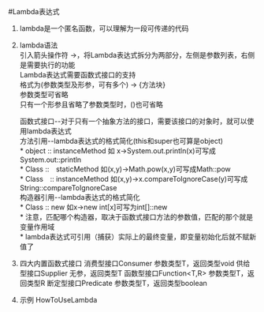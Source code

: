 #Lambda表达式

1. lambda是一个匿名函数，可以理解为一段可传递的代码

2. lambda语法  
    引入箭头操作符 ->，将Lambda表达式拆分为两部分，左侧是参数列表，右侧是需要执行的功能  
    Lambda表达式需要函数式接口的支持    
    格式为(参数类型及形参，可有多个) -> {方法块}  
        参数类型可省略  
        只有一个形参且省略了参数类型时，()也可省略 
    
    函数式接口--对于只有一个抽象方法的接口，需要该接口的对象时，就可以使用lambda表达式  
    方法引用--lambda表达式的格式简化(this和super也可算是object)  
        * object :: instanceMethod	    如 x->System.out.println(x)可写成System.out::println   
        * Class ::　staticMethod		如(x,y)->Math.pow(x,y)可写成Math::pow  
        * Class　:: instanceMethod		如(x,y)->x.compareToIgnoreCase(y)可写成String::compareToIgnoreCase  
    构造器引用--lambda表达式的格式简化    
        * Class :: new	如x->new int[x]可写为int[]::new  
        * 注意，匹配哪个构造器，取决于函数式接口方法的参数值，匹配的那个就是
    变量作用域  
        * lambda表达式可引用（捕获）实际上的最终变量，即变量初始化后就不赋新值了
      
3. 四大内置函数式接口
    消费型接口Consumer<T> 参数类型T，返回类型void
    供给型接口Supplier<T>    无参，返回类型T
    函数型接口Function<T,R>  参数类型T，返回类型R
    断定型接口Predicate<T>   参数类型T，返回类型boolean
 
4. 示例
    HowToUseLambda